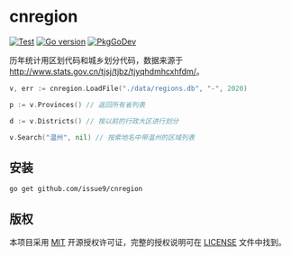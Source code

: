 # cnregion

[![Test](https://github.com/issue9/cnregion/workflows/Test/badge.svg)](https://github.com/issue9/cnregion/actions?query=workflow%3ATest)
[![Go version](https://img.shields.io/github/go-mod/go-version/issue9/cnregion)](https://golang.org)
[![PkgGoDev](https://pkg.go.dev/badge/github.com/issue9/cnregion)](https://pkg.go.dev/github.com/issue9/cnregion)

历年统计用区划代码和城乡划分代码，数据来源于 <http://www.stats.gov.cn/tjsj/tjbz/tjyqhdmhcxhfdm/>。

```go
v, err := cnregion.LoadFile("./data/regions.db", "-", 2020)

p := v.Provinces() // 返回所有省列表

d := v.Districts() // 按以前的行政大区进行划分

v.Search("温州", nil) // 按索地名中带温州的区域列表
```

## 安装

```shell
go get github.com/issue9/cnregion
```

## 版权

本项目采用 [MIT](https://opensource.org/licenses/MIT) 开源授权许可证，完整的授权说明可在 [LICENSE](LICENSE) 文件中找到。
